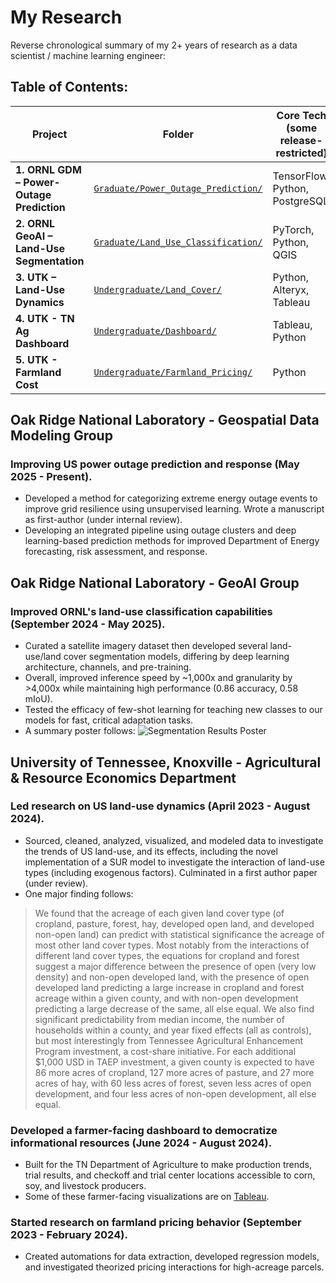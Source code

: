 # My Research
Reverse chronological summary of my 2+ years of research as a data scientist / machine learning engineer:

## Table of Contents:
| Project | Folder | Core Tech (some release-restricted) |
|---------|-------------------|------------------|
| **1. ORNL GDM – Power-Outage Prediction** | [`Graduate/Power_Outage_Prediction/`](Graduate/Power_Outage_Prediction/) | TensorFlow, Python, PostgreSQL |
| **2. ORNL GeoAI – Land-Use Segmentation** | [`Graduate/Land_Use_Classification/`](Graduate/Land_Use_Classification/) | PyTorch, Python, QGIS |
| **3. UTK – Land-Use Dynamics** | [`Undergraduate/Land_Cover/`](Undergraduate/Land_Cover/) | Python, Alteryx, Tableau |
| **4. UTK - TN Ag Dashboard** | [`Undergraduate/Dashboard/`](Undergraduate/Dashboard/) | Tableau, Python |
| **5. UTK - Farmland Cost** | [`Undergraduate/Farmland_Pricing/`](Undergraduate/Farmland_Pricing/) | Python |

## Oak Ridge National Laboratory - Geospatial Data Modeling Group

### Improving US power outage prediction and response (May 2025 - Present).
- Developed a method for categorizing extreme energy outage events to improve grid resilience using unsupervised learning. Wrote a manuscript as first-author (under internal review).
- Developing an integrated pipeline using outage clusters and deep learning-based prediction methods for improved Department of Energy forecasting, risk assessment, and response.
  
## Oak Ridge National Laboratory - GeoAI Group

### Improved ORNL's land-use classification capabilities (September 2024 - May 2025).
- Curated a satellite imagery dataset then developed several land-use/land cover segmentation models, differing by deep learning architecture, channels, and pre-training.
- Overall, improved inference speed by ~1,000x and granularity by >4,000x while maintaining high performance (0.86 accuracy, 0.58 mIoU).
- Tested the efficacy of few-shot learning for teaching new classes to our models for fast, critical adaptation tasks.
- A summary poster follows: ![Segmentation Results Poster](Graduate/Land_Use_Classification/Poster.png)

## University of Tennessee, Knoxville - Agricultural & Resource Economics Department

### Led research on US land-use dynamics (April 2023 - August 2024).
- Sourced, cleaned, analyzed, visualized, and modeled data to investigate the trends of US land-use, and its effects, including the novel implementation of a SUR model to investigate the interaction of land-use types (including exogenous factors). Culminated in a first author paper (under review).
- One major finding follows:
> We found that the acreage of each given land cover type (of cropland, pasture, forest, hay, developed open land, and developed non-open land) can predict with statistical significance the acreage of most other land cover types. Most notably from the interactions of different land cover types, the equations for cropland and forest suggest a major difference between the presence of open (very low density) and non-open developed land, with the presence of open developed land predicting a large increase in cropland and forest acreage within a given county, and with non-open development predicting a large decrease of the same, all else equal. We also find significant predictability from median income, the number of households within a county, and year fixed effects (all as controls), but most interestingly from Tennessee Agricultural Enhancement Program investment, a cost-share initiative. For each additional $1,000 USD in TAEP investment, a given county is expected to have 86 more acres of cropland, 127 more acres of pasture, and 27 more acres of hay, with 60 less acres of forest, seven less acres of open development, and four less acres of non-open development, all else equal.

### Developed a farmer-facing dashboard to democratize informational resources (June 2024 - August 2024).
- Built for the TN Department of Agriculture to make production trends, trial results, and checkoff and trial center locations accessible to corn, soy, and livestock producers.
- Some of these farmer-facing visualizations are on [Tableau](https://public.tableau.com/app/profile/benjamin.koob/vizzes).

### Started research on farmland pricing behavior (September 2023 - February 2024).
- Created automations for data extraction, developed regression models, and investigated theorized pricing interactions for high-acreage parcels.

